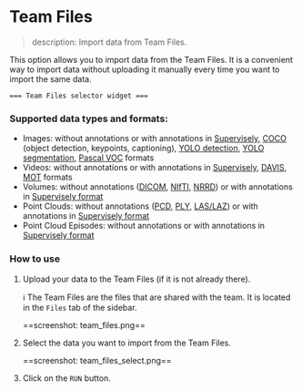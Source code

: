 # Team Files

> description: Import data from Team Files.

This option allows you to import data from the Team Files. It is a convenient way to import data without uploading it manually every time you want to import the same data.

    === Team Files selector widget ===

### Supported data types and formats:

- Images: without annotations or with annotations in [Supervisely](https://docs.supervise.ly/data-organization/00_ann_format_navi), [COCO](https://cocodataset.org/#format-data) (object detection, keypoints, captioning), [YOLO detection](https://docs.ultralytics.com/datasets/detect/), [YOLO segmentation](https://docs.ultralytics.com/datasets/segment/#ultralytics-yolo-format), [Pascal VOC](http://host.robots.ox.ac.uk/pascal/VOC/) formats
- Videos: without annotations or with annotations in [Supervisely](https://docs.supervise.ly/data-organization/00_ann_format_navi), [DAVIS](https://davischallenge.org/index.html), [MOT](https://motchallenge.net/instructions/) formats
- Volumes: without annotations ([DICOM](https://www.dicomstandard.org/current/), [NIfTI](https://nifti.nimh.nih.gov/nifti-1/), [NRRD](https://teem.sourceforge.net/nrrd/format.html)) or with annotations in [Supervisely format](https://docs.supervise.ly/data-organization/00_ann_format_navi)
- Point Clouds: without annotations ([PCD](https://pointclouds.org/documentation/tutorials/pcd_file_format.html), [PLY](http://paulbourke.net/dataformats/ply/), [LAS/LAZ](https://www.asprs.org/wp-content/uploads/2010/12/LAS_1_4_r13.pdf)) or with annotations in [Supervisely format](https://docs.supervise.ly/data-organization/00_ann_format_navi)
- Point Cloud Episodes: without annotations or with annotations in [Supervisely format](https://docs.supervise.ly/data-organization/00_ann_format_navi)

### How to use

1. Upload your data to the Team Files (if it is not already there).

   ℹ️ The Team Files are the files that are shared with the team. It is located in the `Files` tab of the sidebar.

   ==screenshot: team_files.png==

2. Select the data you want to import from the Team Files.

   ==screenshot: team_files_select.png==

3. Click on the `RUN` button.
